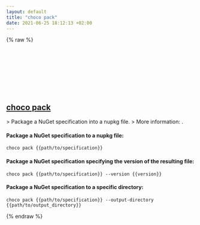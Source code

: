 ```yaml
---
layout: default
title: "choco pack"
date: 2021-06-25 18:12:13 +02:00
---
```

{% raw %}
<h2 id="choco-pack">
  <a href="/en/windows/choco-pack.html">choco pack</a> <a href="#choco-pack"><svg class="icon">
    <use href="/assets/images/unicode_sprite.svg#link" />
  </svg></a>
</h2>
> Package a NuGet specification into a nupkg file.
> More information: <https://chocolatey.org/docs/commands-pack>.

#### Package a NuGet specification to a nupkg file:
```shell
choco pack {{path/to/specification}}
```
#### Package a NuGet specification specifying the version of the resulting file:
```shell
choco pack {{path/to/specification}} --version {{version}}
```
#### Package a NuGet specification to a specific directory:
```shell
choco pack {{path/to/specification}} --output-directory {{path/to/output_directory}}
```
{% endraw %}